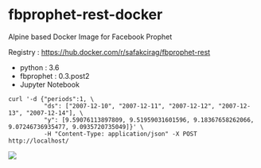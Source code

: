 # fbprophet-rest-docker

Alpine based Docker Image for Facebook Prophet

Registry : https://hub.docker.com/r/safakcirag/fbprophet-rest

* python : 3.6 
* fbprophet : 0.3.post2 
* Jupyter Notebook

```
curl '-d {"periods":1, \
          "ds": ["2007-12-10", "2007-12-11", "2007-12-12", "2007-12-13", "2007-12-14"], \
          "y": [9.59076113897809, 9.51959031601596, 9.18367658262066, 9.07246736935477, 9.0935720735049]}' \
          -H "Content-Type: application/json" -X POST http://localhost/
```

![](https://img.shields.io/docker/automated/jrottenberg/ffmpeg.svg?style=popout)
